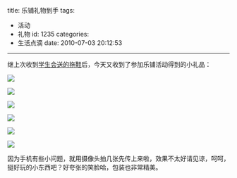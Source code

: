 title: 乐铺礼物到手
tags:
  - 活动
  - 礼物
id: 1235
categories:
  - 生活点滴
date: 2010-07-03 20:12:53
---

继上次收到[学生会送的拖鞋](http://kainy.cn/2010/06/%e6%b0%b8%e7%ab%8b%e5%be%b7%e8%b4%b8%e6%98%93%e6%b4%be%e5%8f%91%e7%9a%84%e6%8b%96%e9%9e%8b/)后，今天又收到了参加乐铺活动得到的小礼品：

[![](http://a.kainy.cn/201007/%E4%B9%90%E9%93%BA%20%E7%A4%BC%E7%89%A9%20%E5%B0%8F%E5%B7%A5%E5%85%B7.jpg)](http://a.kainy.cn/201007/%E4%B9%90%E9%93%BA%20%E7%A4%BC%E7%89%A9%20%E5%B0%8F%E5%B7%A5%E5%85%B7.jpg)

<!--more-->
[![](http://a.kainy.cn/201007/%E4%B9%90%E9%93%BA%20%E7%A4%BC%E7%89%A9%20%E5%B0%8F%E5%B7%A5%E5%85%B71.jpg)](http://a.kainy.cn/201007/%E4%B9%90%E9%93%BA%20%E7%A4%BC%E7%89%A9%20%E5%B0%8F%E5%B7%A5%E5%85%B71.jpg)

[![](http://a.kainy.cn/201007/%E4%B9%90%E9%93%BA%20%E7%A4%BC%E7%89%A9%20%E5%B0%8F%E5%B7%A5%E5%85%B72.jpg)](http://a.kainy.cn/201007/%E4%B9%90%E9%93%BA%20%E7%A4%BC%E7%89%A9%20%E5%B0%8F%E5%B7%A5%E5%85%B72.jpg)

[![](http://a.kainy.cn/201007/%E4%B9%90%E9%93%BA%20%E7%A4%BC%E7%89%A9%20%E5%B0%8F%E5%B7%A5%E5%85%B73.jpg)](http://a.kainy.cn/201007/%E4%B9%90%E9%93%BA%20%E7%A4%BC%E7%89%A9%20%E5%B0%8F%E5%B7%A5%E5%85%B73.jpg)

[![](http://a.kainy.cn/201007/%E4%B9%90%E9%93%BA%20%E7%A4%BC%E7%89%A9%20%E5%B0%8F%E5%B7%A5%E5%85%B74.jpg)](http://a.kainy.cn/201007/%E4%B9%90%E9%93%BA%20%E7%A4%BC%E7%89%A9%20%E5%B0%8F%E5%B7%A5%E5%85%B74.jpg)

[![](http://a.kainy.cn/201007/%E4%B9%90%E9%93%BA%20%E7%A4%BC%E7%89%A9%20%E5%B0%8F%E5%B7%A5%E5%85%B75.jpg)](http://a.kainy.cn/201007/%E4%B9%90%E9%93%BA%20%E7%A4%BC%E7%89%A9%20%E5%B0%8F%E5%B7%A5%E5%85%B75.jpg)

因为手机有些小问题，就用摄像头拍几张先传上来啦，效果不太好请见谅，呵呵，挺好玩的小东西吧？好夸张的笑脸哈，包装也非常精美。